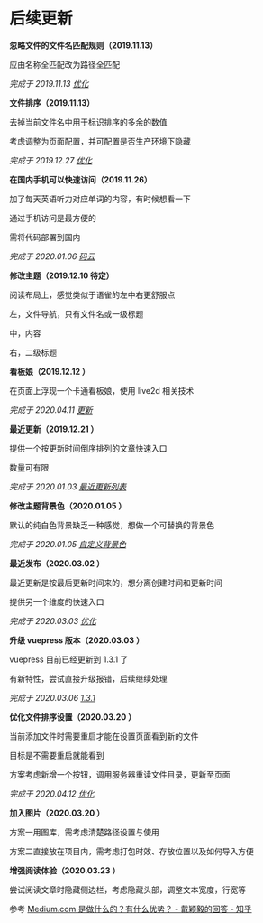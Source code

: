 # 后续更新

**忽略文件的文件名匹配规则（2019.11.13）**<Badge text="已完成"/>

应由名称全匹配改为路径全匹配

_完成于 2019.11.13 [优化](/zh/搭建/ignore.html#_2019-11-13)_

**文件排序（2019.11.13）**<Badge text="已完成"/>

去掉当前文件名中用于标识排序的多余的数值

考虑调整为页面配置，并可配置是否生产环境下隐藏

_完成于 2019.12.27 [优化](/zh/搭建/auto.html#_2019-12-06)_

**在国内手机可以快速访问（2019.11.26）**<Badge text="已完成"/>

加了每天英语听力对应单词的内容，有时候想看一下

通过手机访问是最方便的

需将代码部署到国内

_完成于 2020.01.06 [码云](/zh/丰年/支持/git/码云.html)_

**修改主题（2019.12.10 待定）**

阅读布局上，感觉类似于语雀的左中右更舒服点

左，文件导航，只有文件名或一级标题

中，内容

右，二级标题

**看板娘（2019.12.12 ）**<Badge text="已完成"/>

在页面上浮现一个卡通看板娘，使用 live2d 相关技术

_完成于 2020.04.11 [更新](/zh/丰年/支持/资源/live2d.html#_2020-04-11)_

**最近更新（2019.12.21 ）**<Badge text="已完成"/>

提供一个按更新时间倒序排列的文章快速入口

数量可有限

_完成于 2020.01.03 [最近更新列表](/zh/搭建/plugins.html#最近更新列表)_

**修改主题背景色（2020.01.05 ）**<Badge text="已完成"/>

默认的纯白色背景缺乏一种感觉，想做一个可替换的背景色

_完成于 2020.01.05 [自定义背景色](/zh/搭建/customize.html#_2020-01-05)_

**最近发布（2020.03.02 ）**<Badge text="已完成"/>

最近更新是按最后更新时间来的，想分离创建时间和更新时间

提供另一个维度的快速入口

_完成于 2020.03.03 [优化](/zh/搭建/plugins.html#_2020-03-03)_

**升级 vuepress 版本（2020.03.03 ）**<Badge text="已完成"/>

vuepress 目前已经更新到 1.3.1 了

有新特性，尝试直接升级报错，后续继续处理

_完成于 2020.03.06 [1.3.1](/zh/搭建/update.html#1-3-1)_

**优化文件排序设置（2020.03.20 ）**<Badge text="已完成"/>

当前添加文件时需要重启才能在设置页面看到新的文件

目标是不需要重启就能看到

方案考虑新增一个按钮，调用服务器重读文件目录，更新至页面

_完成于 2020.04.12 [优化](/zh/搭建/auto.html#_2020-04-12)_

**加入图片（2020.03.20 ）**<Badge text="待完成" type="warning"/>

方案一用图库，需考虑清楚路径设置与使用

方案二直接放在项目内，需考虑打包时效、存放位置以及如何导入方便

**增强阅读体验（2020.03.23 ）**<Badge text="待完成" type="warning"/>

尝试阅读文章时隐藏侧边栏，考虑隐藏头部，调整文本宽度，行宽等

参考 [Medium.com 是做什么的？有什么优势？ - 戴颖毅的回答 - 知乎](https://www.zhihu.com/question/20423228/answer/23530447)
